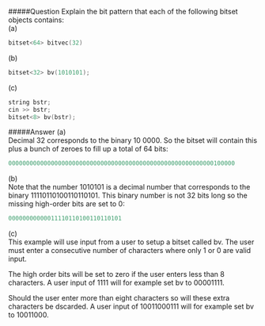 #####Question
Explain the bit pattern that each of the following bitset objects contains:  
(a)
```cpp
bitset<64> bitvec(32)
```
(b)
```cpp
bitset<32> bv(1010101);
```
(c)
```cpp
string bstr;
cin >> bstr;
bitset<8> bv(bstr);
```
#####Answer
(a)  
Decimal 32 corresponds to the binary 10 0000. So the bitset will contain this plus a bunch of zeroes to fill up a total of 64 bits:  
```cpp
0000000000000000000000000000000000000000000000000000000000100000
```
(b)  
Note that the number 1010101 is a decimal number that corresponds to the binary 11110110100110110101. This binary number is not 32 bits long so the missing high-order bits are set to 0:  
```cpp
00000000000011110110100110110101
```
(c)  
This example will use input from a user to setup a bitset called bv. The user must enter a consecutive number of characters where only 1 or 0 are valid input.  

The high order bits will be set to zero if the user enters less than 8 characters. A user input of 1111 will for example set bv to 00001111.  

Should the user enter more than eight characters so will these extra characters be dscarded. A user input of 10011000111 will for example set bv to 10011000.
